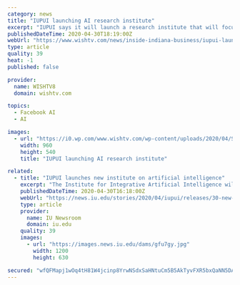 ```yaml
---
category: news
title: "IUPUI launching AI research institute"
excerpt: "IUPUI says it will launch a research institute that will focus on developing artificial intelligence technologies, programs and applications."
publishedDateTime: 2020-04-30T18:19:00Z
webUrl: "https://www.wishtv.com/news/inside-indiana-business/iupui-launching-ai-research-institute/"
type: article
quality: 39
heat: -1
published: false

provider:
  name: WISHTV8
  domain: wishtv.com

topics:
  - Facebook AI
  - AI

images:
  - url: "https://i0.wp.com/www.wishtv.com/wp-content/uploads/2020/04/Shaiofen-Fang-IUPUI.jpg?fit=960%2C540&#038;ssl=1"
    width: 960
    height: 540
    title: "IUPUI launching AI research institute"

related:
  - title: "IUPUI launches new institute on artificial intelligence"
    excerpt: "The Institute for Integrative Artificial Intelligence will promote and coordinate AI and AI-related research at IUPUI."
    publishedDateTime: 2020-04-30T16:18:00Z
    webUrl: "https://news.iu.edu/stories/2020/04/iupui/releases/30-new-artificial-intelligence-institute-launched.html"
    type: article
    provider:
      name: IU Newsroom
      domain: iu.edu
    quality: 39
    images:
      - url: "https://images.news.iu.edu/dams/gfu7gy.jpg"
        width: 1200
        height: 630

secured: "wfQFMapj1wOq4tH81W4jcinp8YrwNSdxSaHNtuCm5B5AkTyvFXR5bxQaNN5DAKcyEZeMoTfkz7mA/mRLg5U8BKv6qNoX/FaUIlldGRPnHe2hYTjuycQl1nLE4FdzUhWTlHx4K3NHaAV4DNniLTBHL4O42Fhp9jYz4RZXsFuz8C3ZfBpgfVkvih+a1DA8AYsRbksLQeSmKOrcvUgdpY6OERp5n5lnfIJLtH+QB3DIvx7y3pNLL743wK9XGLJnmaQRNDcoQ97DvV4D04jnZLWDUxIK9eKQLKIrmHLk0+h6BN06vqIyu9xc9P6v+hRFIrHljxMUY0rhxbHWpwBhnwZ6NJKs3Z++dAOAUcEkAYoD5fM5aKde6BwhFKFaqOhuWUP5XRd/Sj7WM/wOEiJZdnQVks6q8er2YBzmh9Np+5feHOw2LiCAUU9eZKGruk0yeCfT2cLKGCS0ZxbplpC7a/tzuNCPeye2qsB3e4/A51vXqy8=;enj5/myssPc9vtd5i2a/Vg=="
---
```


